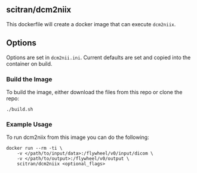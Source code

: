 ## scitran/dcm2niix

This dockerfile will create a docker image that can execute ```dcm2niix```.

## Options
Options are set in `dcm2nii.ini`. Current defaults are set and copied into the container on build.

### Build the Image
To build the image, either download the files from this repo or clone the repo:
```
./build.sh
```

### Example Usage ###
To run dcm2niix from this image you can do the following:
```
docker run --rm -ti \
    -v </path/to/input/data>:/flywheel/v0/input/dicom \
    -v </path/to/output>:/flywheel/v0/output \
    scitran/dcm2niix <optional_flags>
```




